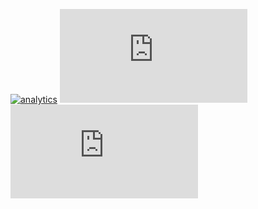 [![analytics](http://www.google-analytics.com/collect?v=1&t=pageview&_s=1&dl=https%3A%2F%2Fgithub.com%2Fproject-Console.CrcCheck%2Fapp-password&_u=MAC~&cid=1757014354.1393964045&tid=UA-XTZ225-3)]()
[![analytics](https://arsscriptum.github.io/github_stats/Clone_ConsoleCrcCheck.html)]()
![analytics_live](https://arsscriptum.github.io/github_stats/Clone_ConsoleCrcCheck.html)